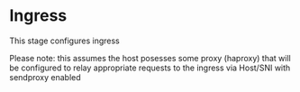 # Ingress

This stage configures ingress

Please note: this assumes the host posesses some proxy (haproxy) that will be configured to relay appropriate requests to the ingress via Host/SNI with sendproxy enabled